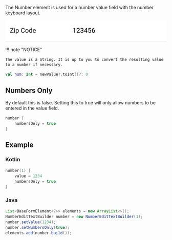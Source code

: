 The Number element is used for a number value field with the number keyboard layout.

![Example](/images/Number.PNG)

!!! note "NOTICE"

    The value is a String. It is up to you to convert the resulting value to a number if necessary.
```kotlin
val num: Int = newValue?.toInt()?: 0
```

## Numbers Only
By default this is false.
Setting this to true will only allow numbers to be entered in the value field.
```kotlin
number {
    numbersOnly = true
}
```

## Example

### Kotlin
```kotlin
number(1) {
    value = 1234
    numbersOnly = true
}
```

### Java
```java
List<BaseFormElement<?>> elements = new ArrayList<>();
NumberEditTextBuilder number = new NumberEditTextBuilder(1);
number.setValue(1234);
number.setNumbersOnly(true);
elements.add(number.build());
```